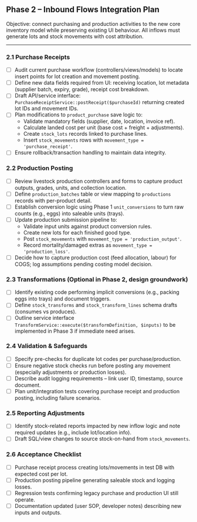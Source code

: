 ## Phase 2 – Inbound Flows Integration Plan

Objective: connect purchasing and production activities to the new core inventory model while preserving existing UI behaviour. All inflows must generate lots and stock movements with cost attribution.

---

### 2.1 Purchase Receipts
- [ ] Audit current purchase workflow (controllers/views/models) to locate insert points for lot creation and movement posting.
- [ ] Define new data fields required from UI: receiving location, lot metadata (supplier batch, expiry, grade), receipt cost breakdown.
- [ ] Draft API/service interface: `PurchaseReceiptService::postReceipt($purchaseId)` returning created lot IDs and movement IDs.
- [ ] Plan modifications to `product_purchase` save logic to:
  - Validate mandatory fields (supplier, date, location, invoice ref).
  - Calculate landed cost per unit (base cost + freight + adjustments).
  - Create `stock_lots` records linked to purchase lines.
  - Insert `stock_movements` rows with `movement_type = 'purchase_receipt'`.
- [ ] Ensure rollback/transaction handling to maintain data integrity.

### 2.2 Production Posting
- [ ] Review livestock production controllers and forms to capture product outputs, grades, units, and collection location.
- [ ] Define `production_batches` table or view mapping to `productions` records with per-product detail.
- [ ] Establish conversion logic using Phase 1 `unit_conversions` to turn raw counts (e.g., eggs) into saleable units (trays).
- [ ] Update production submission pipeline to:
  - Validate input units against product conversion rules.
  - Create new lots for each finished good type.
  - Post `stock_movements` with `movement_type = 'production_output'`.
  - Record mortality/damaged extras as `movement_type = 'production_loss'`.
- [ ] Decide how to capture production cost (feed allocation, labour) for COGS; log assumptions pending costing model decision.

### 2.3 Transformations (Optional in Phase 2, design groundwork)
- [ ] Identify existing code performing implicit conversions (e.g., packing eggs into trays) and document triggers.
- [ ] Define `stock_transforms` and `stock_transform_lines` schema drafts (consumes vs produces).
- [ ] Outline service interface `TransformService::execute($transformDefinition, $inputs)` to be implemented in Phase 3 if immediate need arises.

### 2.4 Validation & Safeguards
- [ ] Specify pre-checks for duplicate lot codes per purchase/production.
- [ ] Ensure negative stock checks run before posting any movement (especially adjustments or production losses).
- [ ] Describe audit logging requirements – link user ID, timestamp, source document.
- [ ] Plan unit/integration tests covering purchase receipt and production posting, including failure scenarios.

### 2.5 Reporting Adjustments
- [ ] Identify stock-related reports impacted by new inflow logic and note required updates (e.g., include lot/location info).
- [ ] Draft SQL/view changes to source stock-on-hand from `stock_movements`.

### 2.6 Acceptance Checklist
- [ ] Purchase receipt process creating lots/movements in test DB with expected cost per lot.
- [ ] Production posting pipeline generating saleable stock and logging losses.
- [ ] Regression tests confirming legacy purchase and production UI still operate.
- [ ] Documentation updated (user SOP, developer notes) describing new inputs and outputs.
